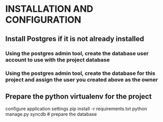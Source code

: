 # INSTALLATION AND CONFIGURATION

## Install Postgres if it is not already installed
### Using the postgres admin tool, create the database user account to use with the project database
### Using the postgres admin tool, create the database for this project and assign the user you created above as the owner

## Prepare the python virtualenv for the project
 

configure application settings
pip install -r requirements.txt
python manage.py syncdb # prepare the database
